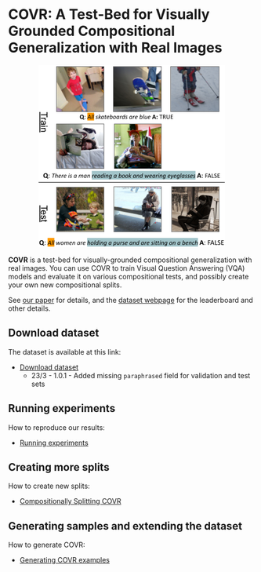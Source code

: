# COVR: A Test-Bed for Visually Grounded Compositional Generalization with Real Images
<p align="center">
<img src="figure.png" width="380" />
</p>

**COVR** is a test-bed for visually-grounded compositional generalization with real images. You can use COVR to train Visual Question Answering (VQA) models and evaluate it on various compositional tests, and possibly create your own new compositional splits. 

See [our paper](https://arxiv.org/pdf/2109.10613) for details, and the [dataset webpage](https://covr-dataset.github.io/) for the leaderboard and other details.

## Download dataset

The dataset is available at this link:
* [Download dataset](https://drive.google.com/file/d/147sIPGpQTeLpdVp_ArrBgTm9PWBk3kg2)
  * 23/3 - 1.0.1 - Added missing `paraphrased` field for validation and test sets

## Running experiments

How to reproduce our results: 
* [Running experiments](experiments)

## Creating more splits
How to create new splits:
* [Compositionally Splitting COVR](splits)

## Generating samples and extending the dataset
How to generate COVR:
* [Generating COVR examples](generation)
